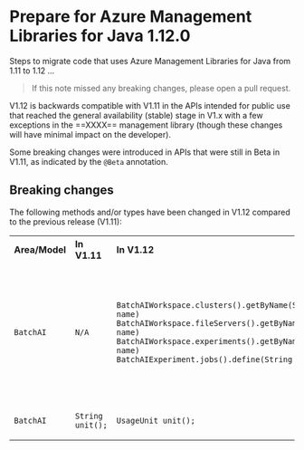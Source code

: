 # Prepare for Azure Management Libraries for Java 1.12.0 #

Steps to migrate code that uses Azure Management Libraries for Java from 1.11 to 1.12 ...

> If this note missed any breaking changes, please open a pull request.


V1.12 is backwards compatible with V1.11 in the APIs intended for public use that reached the general availability (stable) stage in V1.x with a few exceptions in the ==XXXX== management library (though these changes will have minimal impact on the developer). 

Some breaking changes were introduced in APIs that were still in Beta in V1.11, as indicated by the `@Beta` annotation.


## Breaking changes

The following methods and/or types have been changed in V1.12 compared to the previous release (V1.11):

<table>
  <tr>
    <th align=left>Area/Model</th>
    <th align=left>In V1.11</th>
    <th align=left>In V1.12</th>
    <th align=left>Remarks</th>
    <th align=left>Ref</th>
  </tr>
  <tr>
    <td><code>BatchAI</code></td>
    <td><code>N/A</code></td>
    <td><code>BatchAIWorkspace.clusters().getByName(String name)</code><br/>
    <code>BatchAIWorkspace.fileServers().getByName(String name)</code><br/>
    <code>BatchAIWorkspace.experiments().getByName(String name)</code><br/>
    <code>BatchAIExperiment.jobs().define(String name)</code><br/></td>
    <td>BatchAIWorkspace was introduced as a top-level resource. BatchAIFileServer, BatchAICluster and BatchAIExperiment now are associated with a workspace. All BatchAIJobs are grouped by BatchAIExperiment.</code></td>
    <td><a href="https://github.com/Azure/azure-libraries-for-java/pull/452">PR #452</a></td>
  </tr>
    <tr>
      <td><code>BatchAI</code></td>
      <td><code>String unit();</code></td>
      <td><code>UsageUnit unit();</code></td>
      <td>Return type changed from <code>String</code> to <code>UsageUnit</code></td>
      <td><a href="https://github.com/Azure/azure-libraries-for-java/pull/452">PR #452</a></td>
    </tr>
</table>


